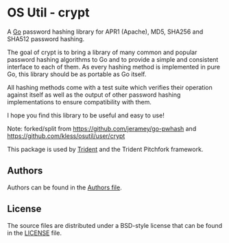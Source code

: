# OS Util - crypt

A [Go](https://golang.org) password hashing library for APR1 (Apache), MD5, SHA256 and SHA512 password hashing.

The goal of crypt is to bring a library of many common and popular password
hashing algorithms to Go and to provide a simple and consistent interface to
each of them. As every hashing method is implemented in pure Go, this library
should be as portable as Go itself.

All hashing methods come with a test suite which verifies their operation
against itself as well as the output of other password hashing implementations
to ensure compatibility with them.

I hope you find this library to be useful and easy to use!

Note: forked/split from https://github.com/jeramey/go-pwhash and https://github.com/kless/osutil/user/crypt

This package is used by [Trident](https://trident.li) and the Trident Pitchfork framework.

## Authors

Authors can be found in the [Authors file](AUTHORS).

## License

The source files are distributed under a BSD-style license that can be found
in the [LICENSE](LICENSE) file.
